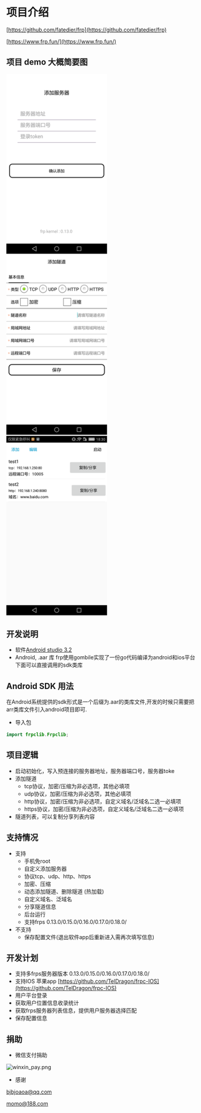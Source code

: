 # 项目介绍

[https://github.com/fatedier/frp](https://github.com/fatedier/frp)

[https://www.frp.fun/](https://www.frp.fun/)

## 项目 demo 大概简要图

<img src="https://github.com/TelDragon/Dragon/blob/master/image/frp-Android-02.png" width="266" alt="frp-Android-02.png">   <img src="https://github.com/TelDragon/Dragon/blob/master/image/frp-Android-03.png" width="266" alt="frp-Android-03.png">   <img src="https://github.com/TelDragon/Dragon/blob/master/image/frp-Android-04.png" width="266" alt="frp-Android-04.png">

## 开发说明

* 软件[Android studio 3.2](http://www.android-studio.org/)
* Android, .aar 库
frp使用gombile实现了一份go代码编译为android和ios平台下面可以直接调用的sdk类库

## Android SDK 用法
在Android系统提供的sdk形式是一个后缀为.aar的类库文件,开发的时候只需要把arr类库文件引入android项目即可.

* 导入包

```java
import frpclib.Frpclib;
```

## 项目逻辑

* 启动初始化，写入预连接的服务器地址，服务器端口号，服务器toke
* 添加隧道
  * tcp协议，加密/压缩为非必选项，其他必填项
  * udp协议，加密/压缩为非必选项，其他必填项
  * http协议，加密/压缩为非必选项，自定义域名/泛域名二选一必填项
  * https协议，加密/压缩为非必选项，自定义域名/泛域名二选一必填项
* 隧道列表，可以复制分享列表内容

## 支持情况

* 支持
  * 手机免root
  * 自定义添加服务器
  * 协议tcp、udp、http、https
  * 加密、压缩
  * 动态添加隧道、删除隧道 (热加载)
  * 自定义域名、泛域名
  * 分享隧道信息
  * 后台运行
  * 支持frps 0.13.0/0.15.0/0.16.0/0.17.0/0.18.0/
* 不支持
  * 保存配置文件(退出软件app后重新进入需再次填写信息)

  
 ## 开发计划
 
* 支持多frps服务器版本 0.13.0/0.15.0/0.16.0/0.17.0/0.18.0/
* 支持IOS 苹果app [https://github.com/TelDragon/frpc-IOS](https://github.com/TelDragon/frpc-IOS)
* 用户平台登录
* 获取用户位置信息收录统计
* 获取frps服务器列表信息，提供用户服务器选择匹配
* 保存配置信息
  
  
## 捐助

* 微信支付捐助

![winxin_pay.png](https://github.com/TelDragon/guacamole/blob/master/docs/_static/img/weixin_pay.png?raw=true)
 
* 感谢

[bjbjoaoa@qq.com](mailto:bjbjoaoa@qq.com)

[momo@188.com](mailto:momo@188.com)
